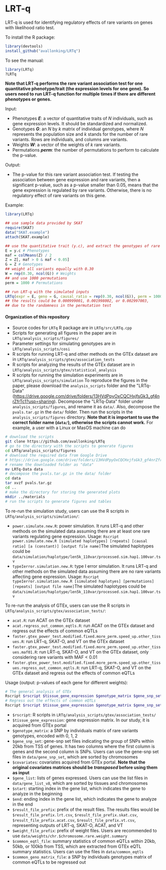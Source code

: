 # LRT-q
LRT-q is used for identifying regulatory effects of rare variants on genes with likelihood ratio test.

To install the R package:
```R
library(devtools)
install_github("avallonking/LRTq")
```

To see the manual:
```R
library(LRTq)
?LRTq
```

**Note that LRT-q performs the rare variant association test for one quantitative phenotype/trait (the expression levels for one gene). So users need to run LRT-q function for multiple times if there are different phenotypes or genes.**

Input: 
- Phenotypes **_E_**: a vector of quantitative traits of _N_ individuals, such as gene expression levels. It should be standardized and normalized.
- Genotypes **_G_**: an _N_ by _k_ matrix of individual genotypes, where _N_ represents the population size and _k_ stands for the number of rare variants. Rows are individuals, and columns are variants.
- Weights **_W_**: a vector of the weights of _k_ rare variants.
- Permutations **_perm_**: the number of permutations to perform to calculate the p-value.

Output:
- The p-value for this rare variant association test. If testing the association between gene expression and rare variants, then a significant p-value, such as a p-value smaller than 0.05, means that the gene expression is regulated by rare variants. Otherwise, there is no regulatory effect of rare variants on this gene.

Example:
```R
library(LRTq)

## use sample data provided by SKAT
require(SKAT)
data("SKAT.example")
attach(SKAT.example)

## use the quantitative trait (y.c), and extract the genotypes of rare variants (Z)
E = y.c # Phenotypes
maf = colMeans(Z) / 2
Z = Z[, maf > 0 & maf < 0.05]
G = Z # Genotypes
## weight all variants equally with 0.30
W = rep(0.30, ncol(G)) # Weights
## and use 1000 permutations
perm = 1000 # Permutations

## run LRT-q with the simulated inputs
LRTq(expr = E, geno = G, causal_ratio = rep(0.30, ncol(G)), perm = 1000)
## the results could be 0.000999001, 0.001998002, or 0.002997003, 
## due to the randomness in the permutation test
```

#### Organization of this repository
- Source codes for `LRTq` R package are in `LRTq/src/LRTq.cpp`
- Scripts for generating all figures in the paper are in `LRTq/analysis_scripts/figures/`
- Parameter settings for simulating genotypes are in `LRTq/analysis_scripts/cosi`
- R scripts for running LRT-q and other methods on the GTEx dataset are in `LRTq/analysis_scripts/gtex/association_tests`
- R scripts for analyzing the results of the GTEx dataset are in `LRTq/analysis_scripts/gtex/statistical_analysis`
- R scripts for running the simulation experiments are in `LRTq/analysis_scripts/simulation`
To reproduce the figures in the paper, please download the `analysis_scripts` folder and the "LRTq-Data" (https://drive.google.com/drive/folders/13HVdPpyOxCQCHxjfsGk3_gf4nrZfrTc1?usp=sharing). Decompose the "LRTq-Data" folder under `analysis_scripts/figures`, and rename it as `data/`. Also, decompose the `pvals.tar.gz` in the `data/` folder. Then run the scripts in the `analysis_scripts/figures` directory. **Note that it is important to use the correct folder name (`data/`), otherwise the scripts cannot work.** For example, a user with a Linux or MasOS machine can do

```bash
# download the scripts
git clone https://github.com/avallonking/LRTq
# go to the directory with the scripts to generate figures
cd LRTq/analysis_scripts/figures
# download the required data from Google Drive 
# https://drive.google.com/drive/folders/13HVdPpyOxCQCHxjfsGk3_gf4nrZfrTc1?usp=sharing
# rename the downloaded folder as "data"
mv LRTq-Data data
# decompose the pvals.tar.gz in the data/ folder
cd data
tar xvzf pvals.tar.gz
cd ..
# make the directory for storing the generated plots
mkdir ../materials
# run the scripts to generate figures and tables
```

To re-run the simulation study, users can use the R scripts in ```LRTq/analysis_scripts/simulation/```:
- ```power.simulate.new.R```: power simulation. It runs LRT-q and other methods on the simulated data assuming there are at least one rare variants regulating gene expression. Usage: ```Rscript power.simulate.new.R [simulated haplotypes] [repeats] [causal ratio] [a (constant)] [output file name]```The simulated haplotypes could be ```data/simulation/haplotype/len5k_110var/processed.sim.hap1.100var.tsv``` 
- ```typeIerror.simulation.new.R```: type I error simulation. It runs LRT-q and other methods on the simulated data assuming there are no rare variants affecting gene expression. Usage: ```Rscript typeIerror.simulation.new.R [simulated haplotyes] [permutations] [repeats] [output file name]```The simulated haplotypes could be ```data/simulation/haplotype/len5k_110var/processed.sim.hap1.100var.tsv```

To re-run the analysis of GTEx, users can use the R scripts in ```LRTq/analysis_scripts/gtex/association_tests/```:
- ```acat.R```: run ACAT on the GTEx dataset
- ```acat.regress_out_common_eqtls.R```: run ACAT on the GTEx dataset and regress out the effects of common eQTLs
- ```faster.gtex_power_test.modified.fixed.more_perm.speed_up.other_tissues.R```: run LRT-q, SKAT-O, and VT on the GTEx dataset
- ```faster.gtex_power_test.modified.fixed.more_perm.speed_up.other_tissues.maf01.R```: run LRT-q, SKAT-O, and VT on the GTEx dataset, only considering rare variants with MAF < 0.01
- ```faster.gtex_power_test.modified.fixed.more_perm.speed_up.other_tissues.regress_out_common_eqtls.R```: run LRT-q, SKAT-O, and VT on the GTEx dataset and regress out the effects of common eQTLs

Usage (output: p-values of each gene for different weights):
```sh
# The general analysis of GTEx
Rscript $rscript $tissue_gene_expression $genotype_matrix $gene_snp_set $covariates $gene_list $start $end $result_file_prefix $weight_file_prefix
# Regress out the effects of common eQTLs
Rscript $rscript $tissue_gene_expression $genotype_matrix $gene_snp_set $covariates $gene_list $start $end $result_file_prefix $weight_file_prefix $common_eqtl_file $common_geno_matrix_file
```
- ```$rscript```: R scripts in ```LRTq/analysis_scripts/gtex/association_tests/```
- ```$tissue_gene_expression```: gene expression matrix. In our study, it is acquired from GTEx portal
- ```$genotype_matrix```: a SNP by individuals matrix of rare variants genotypes, encoded with 0, 1, 2
- ```$gene_snp_set```: gene-snp set files indicating the group of SNPs within 20kb from TSS of genes. It has two columns where the first column is genes and the second column is SNPs. Users can use the gene-snp set files in ```data/gene_snp_set```, which are sorted by chromosomes
- ```$covariates```: covariates acquired from GTEx portal. **Note that the original covariates matrices should be _transposed_ before using them as input**
- ```$gene_list```: lists of genes expressed. Users can use the list files in ```data/gene_list_v8```, which are sorted by tissues and chromosomes
- ```$start```: starting index in the gene list, which indicates the gene to analyze in the beginning
- ```$end```: ending index in the gene list, which indicates the gene to analyze in the end
- ```$result_file_prefix```: prefix of the result files. The results files would be ```$result_file_prefix.lrt.csv```, ```$result_file_prefix.skat.csv```, ```$result_file_prefix.acat.csv```, ```$result_file_prefix.vt.csv```, representing outputs of LRT-q, SKAT-O, ACAT, and VT
- ```$weight_file_prefix```: prefix of weight files. Users are recommended to use ```data/weights/chr.$chromosome.rare.weight.summary```
- ```$common_eqtl_file```: summary statistics of common eQTLs within 20kb, 50kb, or 100kb from TSS, which are extracted from GTEx eQTL summary statistics. Users can use the files in ```data/common_eqtls```
- ```$common_geno_matrix_file```: a SNP by individuals genotypes matrix of common eQTLs to be regressed out

